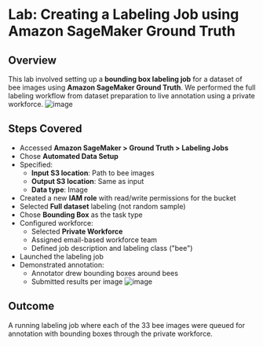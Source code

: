 # Lab: Creating a Labeling Job using Amazon SageMaker Ground Truth

## Overview
This lab involved setting up a **bounding box labeling job** for a dataset of bee images using **Amazon SageMaker Ground Truth**. We performed the full labeling workflow from dataset preparation to live annotation using a private workforce.
![image](https://github.com/user-attachments/assets/84477400-64ac-4810-b410-0e9646d14b6e)

## Steps Covered
- Accessed **Amazon SageMaker > Ground Truth > Labeling Jobs**
- Chose **Automated Data Setup**
- Specified:
  - **Input S3 location**: Path to bee images
  - **Output S3 location**: Same as input
  - **Data type**: Image
- Created a new **IAM role** with read/write permissions for the bucket
- Selected **Full dataset** labeling (not random sample)
- Chose **Bounding Box** as the task type
- Configured workforce:
  - Selected **Private Workforce**
  - Assigned email-based workforce team
  - Defined job description and labeling class ("bee")
- Launched the labeling job
- Demonstrated annotation:
  - Annotator drew bounding boxes around bees
  - Submitted results per image
![image](https://github.com/user-attachments/assets/19182f70-9d58-47ec-a21d-7d40f5a4a68e)

## Outcome
A running labeling job where each of the 33 bee images were queued for annotation with bounding boxes through the private workforce.
